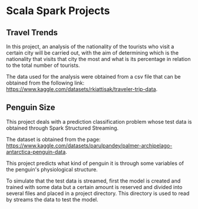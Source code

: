 # Scala Spark Projects

## Travel Trends
In this project, an analysis of the nationality of the tourists who visit a certain city will be carried out, with the aim of determining which is the nationality that visits that city the most and what is its percentage in relation to the total number of tourists.

The data used for the analysis were obtained from a csv file that can be obtained from the following link: https://www.kaggle.com/datasets/rkiattisak/traveler-trip-data.

## Penguin Size
This project deals with a prediction classification problem whose test data is obtained through Spark Structured Streaming.

The dataset is obtained from the page: https://www.kaggle.com/datasets/parulpandey/palmer-archipelago-antarctica-penguin-data.

This project predicts what kind of penguin it is through some variables of the penguin's physiological structure.

To simulate that the test data is streamed, first the model is created and trained with some data but a certain amount is reserved and divided into several files and placed in a project directory. This directory is used to read by streams the data to test the model.
